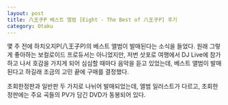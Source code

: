 ```yaml
---
layout: post
title: 八王子P 베스트 앨범 [Eight - The Best of 八王子P] 후기
category: Otaku
---
```


몇 주 전에 하치오지P(八王子P)의 베스트 앨범이 발매된다는 소식을 들었다. 원래 그렇게 좋아하는 보컬로이드 프로듀서는 아니었지만, 저번 삿포로 여행에서 DJ Live에 참가하고 나서 호감을 가지게 되어 심심할 때마다 음악을 듣고 있었는데, 베스트 앨범이 발매된다고 하길래 조금의 고민 끝에 구매를 결정했다.

초회한정판과 일반판 두 가지로 나뉘어 발매되었는데, 앨범 일러스트가 다르고, 초회한정판에는 주요 곡들의 PV가 담긴 DVD가 동봉되어 있다.

